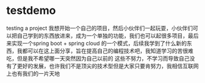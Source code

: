 # testdemo
testing a project 
我想开始一个自己的项目，然后小伙伴们一起玩耍，小伙伴们可以把自己学到的东西放进来，成为一个单独的功能，我们也可以起很多项目，最后来实现一个spring boot + 
spring cloud 的一个模式，后续我学到了什么新的东西，我都可以在这上面分享，旨在提高自己的编程技术吧，我知道学习的苦很难吃，但是我不希望哪一天突然因为自己以前的
这些不努力，不学习而导致自己没有了更好的发展，也许我们不是顶尖的技术型但是大家只要肯努力，我相信互联网上也有我们的一片天地
